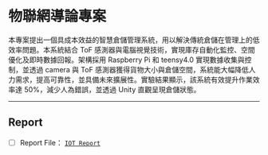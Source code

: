 # 物聯網導論專案

本專案提出一個具成本效益的智慧倉儲管理系統，用以解決傳統倉儲在管理上的低效率問題。本系統結合 ToF 感測器與電腦視覺技術，實現庫存自動化監控、空間優化及即時數據回報。架構採用 Raspberry Pi 和 teensy4.0 實現數據收集與控制，並透過 camera 與 ToF 感測器獲得貨物大小與倉儲空間，系統能大幅降低人力需求，提高可靠性，並具備未來擴展性。實驗結果顯示，該系統有效提升作業效率達 50%，減少人為錯誤，並透過 Unity 直觀呈現倉儲狀態。

---

## Report

- [ ] Report File： [`IOT Report`](../IOT/IOT%20Reprt.pdf)
